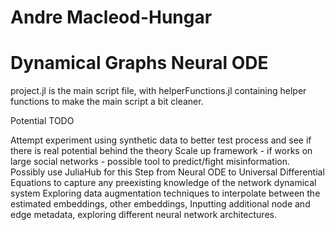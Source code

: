 # Andre Macleod-Hungar
# Dynamical Graphs Neural ODE


project.jl is the main script file, with helperFunctions.jl containing helper functions to make the main script a bit cleaner. 

Potential TODO 

Attempt experiment using synthetic data to better test process and see if there is real potential behind the theory
Scale up framework - if works on large social networks - possible tool to predict/fight misinformation. Possibly use JuliaHub for this
Step from Neural ODE to Universal Differential Equations to capture any preexisting knowledge of the network dynamical system
Exploring data augmentation techniques to interpolate between the estimated embeddings, other embeddings, Inputting additional node and edge metadata, exploring different neural network architectures.
